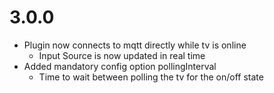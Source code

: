 # 3.0.0

- Plugin now connects to mqtt directly while tv is online
  - Input Source is now updated in real time
- Added mandatory config option pollingInterval
    - Time to wait between polling the tv for the on/off state